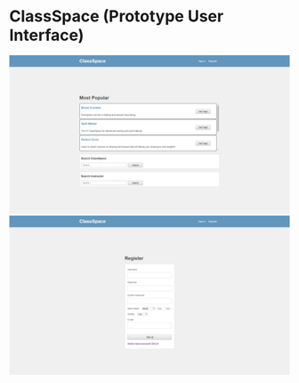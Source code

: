 # ClassSpace (Prototype User Interface)

![Alt text](/screenshots/main.png?raw=true "Home Page")
![Alt text](/screenshots/signup.png?raw=true "Sign Up Page")
